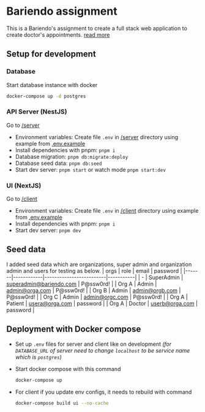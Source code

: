 # Bariendo assignment

This is a Bariendo's assignment to create a full stack web application to create doctor's appointments. [read more](./Assignment.md)

## Setup for development

### Database

Start database instance with docker

```sh
docker-compose up -d postgres
```

### API Server (NestJS)

Go to [/server](/server)

- Environment variables: Create file `.env` in [/server](/server) directory using example from [.env.example](/server/.env.example)
- Install dependencies with pnpm: `pnpm i`
- Database migration: `pnpm db:migrate:deploy`
- Database seed data: `pnpm db:seed`
- Start dev server: `pnpm start` or watch mode `pnpm start:dev`

### UI (NextJS)

Go to [/client](/client)

- Environment variables: Create file `.env` in [/client](/client) directory using example from [.env.example](/client/.env.example)
- Install dependencies with pnpm: `pnpm i`
- Start dev server: `pnpm dev`

## Seed data

I added seed data which are organizations, super admin and organization admin and users for testing as below.
| orgs | role | email | password |
|-------|------------|-------------------------|-----------|
| - | SuperAdmin | superadmin@bariendo.com | P@ssw0rd! |
| Org A | Admin | admin@orga.com | P@ssw0rd! |
| Org B | Admin | admin@orgb.com | P@ssw0rd! |
| Org C | Admin | admin@orgc.com | P@ssw0rd! |
| Org A | Patient | usera@orga.com | password |
| Org A | Doctor | userb@orga.com | password |

## Deployment with Docker compose

- Set up `.env` files for server and client like on development _(for `DATABASE_URL` of server need to change `localhost` to be service name which is `postgres`)_

- Start docker compose with this command

  ```sh
  docker-compose up
  ```

- For client if you update env configs, it needs to rebuild with command

  ```sh
  docker-compose build ui --no-cache
  ```
